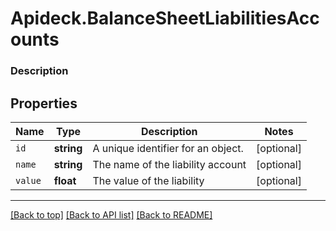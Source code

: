 # Apideck.BalanceSheetLiabilitiesAccounts

### Description

## Properties
Name | Type | Description | Notes
------------ | ------------- | ------------- | -------------
`id` | **string** | A unique identifier for an object. | [optional] 
`name` | **string** | The name of the liability account | [optional] 
`value` | **float** | The value of the liability | [optional] 





---

[[Back to top]](#) [[Back to API list]](../../../../README.md#documentation-for-api-endpoints) [[Back to README]](../../../../README.md)


